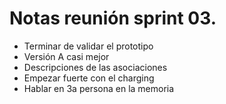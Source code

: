 # Notas reunión sprint 03.

- Terminar de validar el prototipo
- Versión A casi mejor
- Descripciones de las asociaciones
- Empezar fuerte con el charging
- Hablar en 3a persona en la memoria
